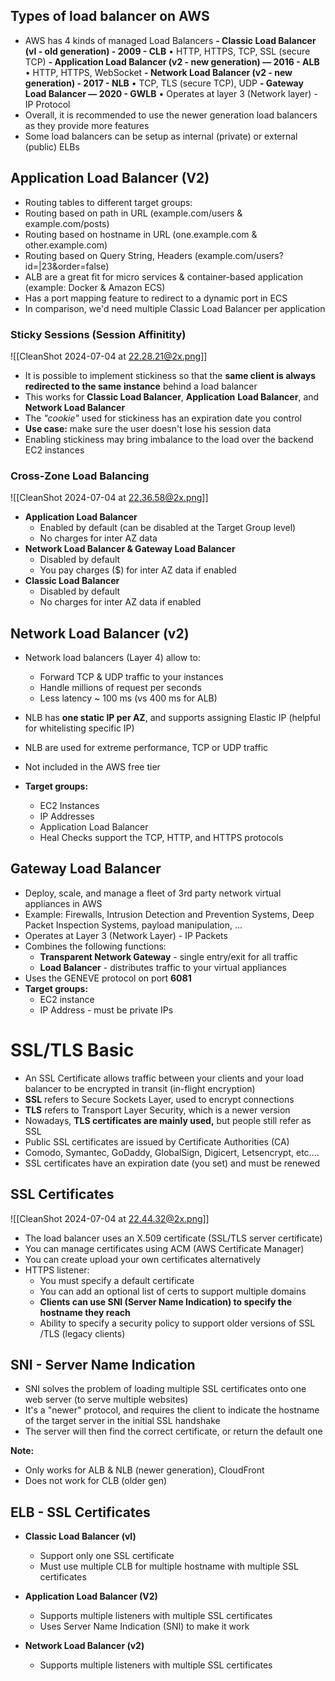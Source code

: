 
## Types of load balancer on AWS

- AWS has 4 kinds of managed Load Balancers
	**- Classic Load Balancer (vI - old generation) - 2009 - CLB**
		• HTTP, HTTPS, TCP, SSL (secure TCP)
	**- Application Load Balancer (v2 - new generation) — 2016 - ALB**
		• HTTP, HTTPS, WebSocket
	**- Network Load Balancer (v2 - new generation) - 2017 - NLB**
		• TCP, TLS (secure TCP), UDP
	**- Gateway Load Balancer — 2020 - GWLB**
		• Operates at layer 3 (Network layer) - IP Protocol
- Overall, it is recommended to use the newer generation load balancers as they
provide more features
- Some load balancers can be setup as internal (private) or external (public) ELBs


## Application Load Balancer (V2)

-  Routing tables to different target groups:
-  Routing based on path in URL (example.com/users & example.com/posts)
-  Routing based on hostname in URL (one.example.com & other.example.com)
- Routing based on Query String, Headers
(example.com/users?id=|23&order=false)
- ALB are a great fit for micro services & container-based application
(example: Docker & Amazon ECS)
- Has a port mapping feature to redirect to a dynamic port in ECS
- In comparison, we'd need multiple Classic Load Balancer per application

### Sticky Sessions (Session Affinitity)

![[CleanShot 2024-07-04 at 22.28.21@2x.png]]
- It is possible to implement stickiness so that the
**same client is always redirected to the same**
**instance** behind a load balancer
- This works for **Classic Load Balancer**, **Application**
**Load Balancer**, and **Network Load Balancer**
- The *"cookie"* used for stickiness has an
expiration date you control
- **Use case:** make sure the user doesn't lose his
session data
- Enabling stickiness may bring imbalance to the load over the backend EC2 instances
### Cross-Zone Load Balancing

![[CleanShot 2024-07-04 at 22.36.58@2x.png]]
- **Application Load Balancer**
	- Enabled by default (can be disabled at the Target Group level)
	- No charges for inter AZ data
- **Network Load Balancer & Gateway Load Balancer**
	- Disabled by default
	- You pay charges ($) for inter AZ data if enabled
-  **Classic Load Balancer**
	- Disabled by default
	- No charges for inter AZ data if enabled
## Network Load Balancer (v2)

- Network load balancers (Layer 4) allow to:
	- Forward TCP & UDP traffic to your instances
	- Handle millions of request per seconds
	- Less latency ~ 100 ms (vs 400 ms for ALB)

- NLB has **one static IP per AZ**, and supports assigning Elastic IP (helpful for whitelisting specific IP)
-  NLB are used for extreme performance, TCP or UDP traffic
-  Not included in the AWS free tier
- **Target groups:** 
	- EC2 Instances
	- IP Addresses
	- Application Load Balancer
	- Heal Checks support the TCP, HTTP, and HTTPS protocols

## Gateway Load Balancer

- Deploy, scale, and manage a fleet of 3rd party
network virtual appliances in AWS
- Example: Firewalls, Intrusion Detection and
Prevention Systems, Deep Packet Inspection
Systems, payload manipulation, ...
- Operates at Layer 3 (Network Layer) - IP Packets
- Combines the following functions:
	- **Transparent Network Gateway** - single entry/exit for all traffic
	- **Load Balancer** - distributes traffic to your virtual appliances
- Uses the GENEVE protocol on port **6081**
- **Target groups:**
	- EC2 instance
	- IP Address - must be private IPs

# SSL/TLS Basic

- An SSL Certificate allows traffic between your clients and your load balancer to be encrypted in transit (in-flight encryption)
- **SSL** refers to Secure Sockets Layer, used to encrypt connections
- **TLS** refers to Transport Layer Security, which is a newer version
- Nowadays, **TLS certificates are mainly used,** but people still refer as SSL
- Public SSL certificates are issued by Certificate Authorities (CA)
- Comodo, Symantec, GoDaddy, GlobalSign, Digicert, Letsencrypt, etc....
- SSL certificates have an expiration date (you set) and must be renewed

## SSL Certificates

![[CleanShot 2024-07-04 at 22.44.32@2x.png]]


- The load balancer uses an X.509 certificate (SSL/TLS server certificate)
- You can manage certificates using ACM (AWS Certificate Manager)
- You can create upload your own certificates alternatively
-  HTTPS listener:
	- You must specify a default certificate
	- You can add an optional list of certs to support multiple domains
	- **Clients can use SNI (Server Name Indication) to specify the hostname they reach**
	- Ability to specify a security policy to support older versions of SSL /TLS (legacy clients)


## SNI - Server Name Indication

- SNI solves the problem of loading multiple SSL
certificates onto one web server (to serve
multiple websites)
- It's a "newer" protocol, and requires the client
to indicate the hostname of the target server in the initial SSL handshake
- The server will then find the correct
certificate, or return the default one

**Note:**
- Only works for ALB & NLB (newer
generation), CloudFront
- Does not work for CLB (older gen)

## ELB - SSL Certificates

- **Classic Load Balancer (vI)**
	- Support only one SSL certificate
	- Must use multiple CLB for multiple hostname with multiple SSL certificates

-  **Application Load Balancer (V2)**
	- Supports multiple listeners with multiple SSL certificates
	- Uses Server Name Indication (SNI) to make it work

- **Network Load Balancer (v2)**
	-  Supports multiple listeners with multiple SSL certificates
